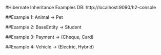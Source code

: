 #Hibernate Inheritance Examples
DB: http://localhost:9090/h2-console

##Example 1:
Animal -> Pet

##Example 2:
BaseEntity -> Student

##Example 3:
Payment -> (Cheque, Card)

##Example 4:
Vehicle -> (Electric, Hybrid)
